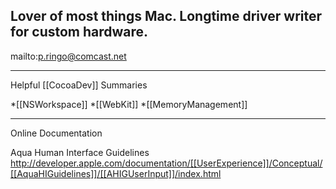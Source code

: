 Lover of most things Mac.
Longtime driver writer for custom hardware.
----

mailto:p.ringo@comcast.net

----

Helpful [[CocoaDev]] Summaries

*[[NSWorkspace]]
*[[WebKit]]
*[[MemoryManagement]]


----

Online Documentation

Aqua Human Interface Guidelines
http://developer.apple.com/documentation/[[UserExperience]]/Conceptual/[[AquaHIGuidelines]]/[[AHIGUserInput]]/index.html